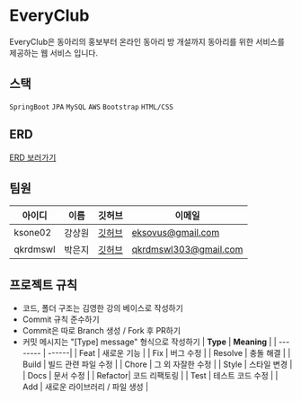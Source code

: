 # EveryClub
EveryClub은 동아리의 홍보부터 온라인 동아리 방 개설까지 동아리를 위한 서비스를 제공하는 웹 서비스 입니다.

## 스택
`SpringBoot` `JPA` `MySQL` `AWS` `Bootstrap` `HTML/CSS`

## ERD
[ERD 보러가기](https://www.erdcloud.com/d/4EzuW9nxkNkpgEwj9)

## 팀원
아이디 | 이름  | 깃허브 |  이메일 
--- | --- | ------- | ------ 
ksone02 | 강상원 | [깃허브](https://github.com/ksone02) | eksovus@gmail.com 
qkrdmswl | 박은지 | [깃허브](https://github.com/qkrdmswl) | qkrdmswl303@gmail.com 

## 프로젝트 규칙
- 코드, 폴더 구조는 김영한 강의 베이스로 작성하기
- Commit 규칙 준수하기
- Commit은 따로 Branch 생성 / Fork 후 PR하기
- 커밋 메시지는 "[Type] message" 형식으로 작성하기
  | **Type** | **Meaning** |
  | -------- | ------|
  | Feat    | 새로운 기능 |
  | Fix     | 버그 수정 |
  | Resolve | 충돌 해결 |
  | Build   | 빌드 관련 파일 수정 |
  | Chore   | 그 외 자잘한 수정 |
  | Style   | 스타일 변경 |
  | Docs    | 문서 수정 |
  | Refactor| 코드 리팩토링 |
  | Test    | 테스트 코드 수정 |
  | Add     | 새로운 라이브러리 / 파일 생성 |
